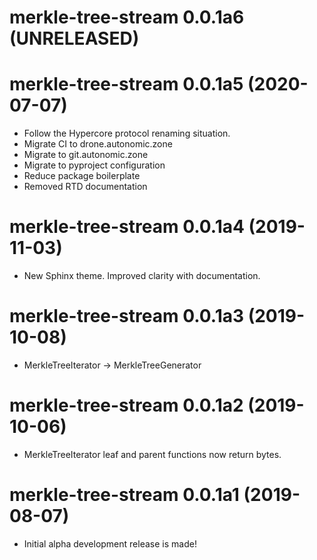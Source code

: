 # merkle-tree-stream 0.0.1a6 (UNRELEASED)

# merkle-tree-stream 0.0.1a5 (2020-07-07)

- Follow the Hypercore protocol renaming situation.
- Migrate CI to drone.autonomic.zone
- Migrate to git.autonomic.zone
- Migrate to pyproject configuration
- Reduce package boilerplate
- Removed RTD documentation

# merkle-tree-stream 0.0.1a4 (2019-11-03)

- New Sphinx theme. Improved clarity with documentation.

# merkle-tree-stream 0.0.1a3 (2019-10-08)

- MerkleTreeIterator -> MerkleTreeGenerator

# merkle-tree-stream 0.0.1a2 (2019-10-06)

- MerkleTreeIterator leaf and parent functions now return bytes.

# merkle-tree-stream 0.0.1a1 (2019-08-07)

- Initial alpha development release is made!
